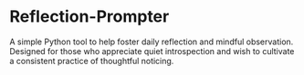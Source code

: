 # Reflection-Prompter
A simple Python tool to help foster daily reflection and mindful observation. Designed for those who appreciate quiet introspection and wish to cultivate a consistent practice of thoughtful noticing.
